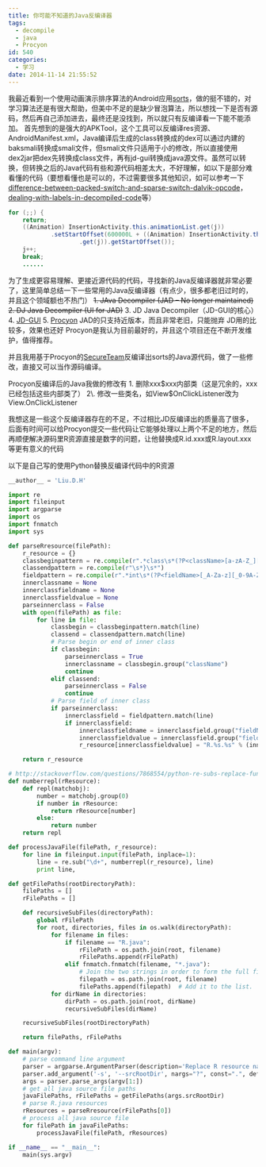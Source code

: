 ```yaml
---
title: 你可能不知道的Java反编译器
tags:
  - decompile
  - java
  - Procyon
id: 540
categories:
  - 学习
date: 2014-11-14 21:55:52
---
```


我最近看到一个使用动画演示排序算法的Android应用[sorts](https://play.google.com/store/apps/details?id=com.sorts&hl=en)，做的挺不错的，对学习算法还是有很大帮助，但美中不足的是缺少冒泡算法，所以想找一下是否有源码，然后再自己添加进去，最终还是没找到，所以就只有反编译看一下能不能添加。
首先想到的是强大的APKTool，这个工具可以反编译res资源、AndroidManifest.xml，Java编译后生成的class转换成的dex可以通过内建的baksmali转换成smali文件，但smali文件只适用于小的修改，所以直接使用dex2jar把dex先转换成class文件，再有jd-gui转换成java源文件。虽然可以转换，但转换之后的Java代码有些和源代码相差太大，不好理解，如以下是部分难看懂的代码（要想看懂也是可以的，不过需要很多其他知识，如可以参考一下[difference-between-packed-switch-and-sparse-switch-dalvik-opcode](http://stackoverflow.com/questions/19855800/difference-between-packed-switch-and-sparse-switch-dalvik-opcode)，[dealing-with-labels-in-decompiled-code](http://stackoverflow.com/questions/6347930/dealing-with-labels-in-decompiled-code)等）

```java
for (;;) {
	return;
	((Animation) InsertionActivity.this.animationList.get(j))
			.setStartOffset(600000L + ((Animation) InsertionActivity.this.animationList
					.get(j)).getStartOffset());
	j++;
	break;
	......
```

为了生成更容易理解、更接近源代码的代码，寻找新的Java反编译器就非常必要了，这里简单总结一下一些常用的Java反编译器（有点少，很多都老旧过时的，并且这个领域额也不热门）
<del>1. JAva Decompiler (JAD – No longer maintained)</del>
<del> 2\. DJ Java Decompiler (UI for JAD)</del>
3\. JD Java Decompiler（JD-GUI的核心）
4\. [JD-GUI](http://jd.benow.ca/)
5\. [Procyon](https://bitbucket.org/mstrobel/procyon)
JAD的只支持近版本，而且非常老旧，只能抛弃
JD用的比较多，效果也还好
Procyon是我认为目前最好的，并且这个项目还在不断开发维护，值得推荐。

并且我用基于Procyon的[SecureTeam](http://www.secureteam.net/Java-Decompiler.aspx)反编译出sorts的Java源代码，做了一些修改，直接又可以当作源码编译。

Procyon反编译后的Java我做的修改有
1\. 删除xxx$xxx内部类（这是冗余的，xxx已经包括这些内部类了）
2\. 修改一些类名，如View$OnClickListener改为View.OnClickListener

我想这是一些这个反编译器存在的不足，不过相比JD反编译出的质量高了很多，后面有时间可以给Procyon提交一些代码让它能够处理以上两个不足的地方，然后再顺便解决源码里R资源直接是数字的问题，让他替换成R.id.xxx或R.layout.xxx等更有意义的代码

以下是自己写的使用Python替换反编译代码中的R资源

```python
__author__ = 'Liu.D.H'

import re
import fileinput
import argparse
import os
import fnmatch
import sys

def parseRresource(filePath):
    r_resource = {}
    classbeginpattern = re.compile(r".*class\s*(?P<className>[a-zA-Z_][a-zA-Z_0-9]*)\s*{")
    classendpattern = re.compile(r"\s*}\s*")
    fieldpattern = re.compile(r".*int\s*(?P<fieldName>[_A-Za-z][_0-9A-Za-z]*)\s*=\s*(?P<fieldValue>\d+);")
    innerclassname = None
    innerclassfieldname = None
    innerclassfieldvalue = None
    parseinnerclass = False
    with open(filePath) as file:
        for line in file:
            classbegin = classbeginpattern.match(line)
            classend = classendpattern.match(line)
            # Parse begin or end of inner class
            if classbegin:
                parseinnerclass = True
                innerclassname = classbegin.group("className")
                continue
            elif classend:
                parseinnerclass = False
                continue
            # Parse field of inner class
            if parseinnerclass:
                innerclassfield = fieldpattern.match(line)
                if innerclassfield:
                    innerclassfieldname = innerclassfield.group("fieldName")
                    innerclassfieldvalue = innerclassfield.group("fieldValue")
                    r_resource[innerclassfieldvalue] = "R.%s.%s" % (innerclassname, innerclassfieldname)

    return r_resource

# http://stackoverflow.com/questions/7868554/python-re-subs-replace-function-doesnt-accept-extra-arguments-how-to-avoid
def numberrepl(rResource):
    def repl(matchobj):
        number = matchobj.group(0)
        if number in rResource:
            return rResource[number]
        else:
            return number
    return repl

def processJavaFile(filePath, r_resource):
    for line in fileinput.input(filePath, inplace=1):
        line = re.sub("\d+", numberrepl(r_resource), line)
        print line,

def getFilePaths(rootDirectoryPath):
    filePaths = []
    rFilePaths = []

    def recursiveSubFiles(directoryPath):
        global rFilePath
        for root, directories, files in os.walk(directoryPath):
            for filename in files:
                if filename == "R.java":
                    rFilePath = os.path.join(root, filename)
                    rFilePaths.append(rFilePath)
                elif fnmatch.fnmatch(filename, "*.java"):
                    # Join the two strings in order to form the full filepath.
                    filepath = os.path.join(root, filename)
                    filePaths.append(filepath)  # Add it to the list.
            for dirName in directories:
                dirPath = os.path.join(root, dirName)
                recursiveSubFiles(dirName)

    recursiveSubFiles(rootDirectoryPath)

    return filePaths, rFilePaths

def main(argv):
    # parse command line argument
    parser = argparse.ArgumentParser(description='Replace R resource name with its value.')
    parser.add_argument('-s', '--srcRootDir', nargs="?", const=".", default=".", help='the root direcotory of src')
    args = parser.parse_args(argv[1:])
    # get all java source file paths
    javaFilePaths, rFilePaths = getFilePaths(args.srcRootDir)
    # parse R.java resources
    rResources = parseRresource(rFilePaths[0])
    # process all java source file
    for filePath in javaFilePaths:
        processJavaFile(filePath, rResources)

if __name__ == "__main__":
    main(sys.argv)

```